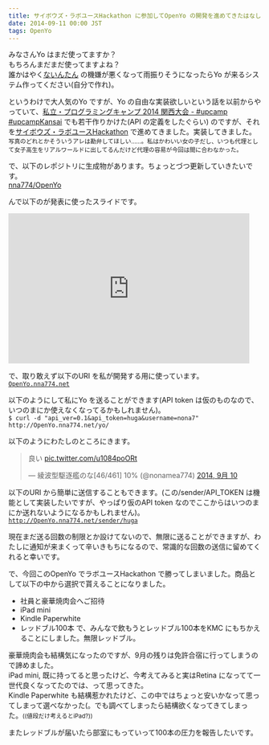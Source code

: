 ```yaml
---
title: サイボウズ・ラボユースHackathon に参加してOpenYo の開発を進めてきたはなし。
date: 2014-09-11 00:00 JST
tags: OpenYo
---
```


みなさんYo はまだ使ってますか？<br />
もちろんまだまだ使ってますよね？<br />
誰かはやく[ないんたん](http://blog.imoz.jp/post/7316967132/ninetan-forecast) の機嫌が悪くなって雨振りそうになったらYo が来るシステム作ってください(自分で作れ)。

というわけで大人気のYo ですが、Yo の自由な実装欲しいという話を以前からやっていて、[私立・プログラミングキャンプ 2014 関西大会 - #upcamp #upcampKansai](https://atnd.org/events/52714) でも若干作りかけた(API の定義をしたぐらい) のですが、それを[サイボウズ・ラボユースHackathon](http://developer.cybozu.co.jp/tech/?p=7403) で進めてきました。実装してきました。<small>写真のどれとかそういうアレは勘弁してほしい……。私はかわいい女の子だし、いつも代理として女子高生をリアルワールドに出してるんだけど代理の容易が今回は間に合わなかった。</small>

で、以下のレポジトリに生成物があります。ちょっとづつ更新していきたいです。<br />
[nna774/OpenYo](https://github.com/nna774/OpenYo)

んで以下のが発表に使ったスライドです。

<iframe src="https://docs.google.com/presentation/d/1wOR9Jq27dWBJsF9GkwDVyHW8Ly8S-dnWcIdQUwyrSBs/embed?start=false&loop=false&delayms=3000" frameborder="0" width="480" height="299" allowfullscreen="true" mozallowfullscreen="true" webkitallowfullscreen="true"></iframe>

で、取り敢えず以下のURI を私が開発する用に使っています。<br />
[`OpenYo.nna774.net`](http://OpenYo.nna774.net/)

以下のようにして私にYo を送ることができます(API token は仮のものなので、いつのまにか使えなくなってるかもしれません)。<br />
`$ curl -d "api_ver=0.1&api_token=huga&username=nona7" http://OpenYo.nna774.net/yo/`

以下のようにわたしのところにきます。

<blockquote class="twitter-tweet" lang="ja"><p>良い <a href="http://t.co/u1084poORt">pic.twitter.com/u1084poORt</a></p>&mdash; 綾波型駆逐艦のな[46/461] 10% (@nonamea774) <a href="https://twitter.com/nonamea774/status/509541811426045952">2014, 9月 10</a></blockquote>
<script async src="//platform.twitter.com/widgets.js" charset="utf-8"></script>

以下のURI から簡単に送信することもできます。(この/sender/API_TOKEN は機能として実装したいですが、やっぱり仮のAPI token なのでここからはいつのまにか送れないようになるかもしれません)。<br />
[`http://OpenYo.nna774.net/sender/huga`](http://OpenYo.nna774.net/sender/huga)

現在まだ送る回数の制限とか設けてないので、無限に送ることができますが、わたしに通知が来まくって辛いきもちになるので、常識的な回数の送信に留めてくれると幸いです。

で、今回このOpenYo でラボユースHackathon で勝ってしまいました。商品として以下の中から選択で貰えることになりました。<br />

* 社員と豪華焼肉会へご招待
* iPad mini
* Kindle Paperwhite
* レッドブル100本
で、みんなで飲もうとレッドブル100本をKMC にもちかえることにしました。無限レッドブル。

豪華焼肉会も結構気になったのですが、9月の残りは免許合宿に行ってしまうので諦めました。<br />
iPad mini, 既に持ってると思ったけど、今考えてみると実はRetina になってて一世代良くなってたのでは、って思ってきた。<br />
Kindle Paperwhite も結構惹かれたけど、この中ではちょっと安いかなって思ってしまって選べなかった(。でも調べてしまったら結構欲くなってきてしまった。<small>((値段だけ考えるとiPad?))</small>

またレッドブルが届いたら部室にもっていって100本の圧力を報告したいです。
